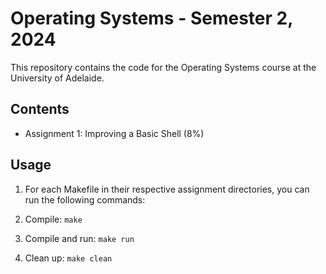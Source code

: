 # Operating Systems - Semester 2, 2024
This repository contains the code for the Operating Systems course at the University of Adelaide.

## Contents
- Assignment 1: Improving a Basic Shell (8%)


## Usage

1. For each Makefile in their respective assignment directories, you can run the following commands:

2. Compile:
   ```make```

3. Compile and run:
   ```make run```

4. Clean up:
   ```make clean```